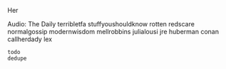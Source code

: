 Her

Audio:
    The Daily
    terribletfa
    stuffyoushouldknow
    rotten
    redscare
    normalgossip
    modernwisdom
    mellrobbins
    julialousi
    jre
    huberman
    conan
    callherdady
    lex

    todo
    dedupe
